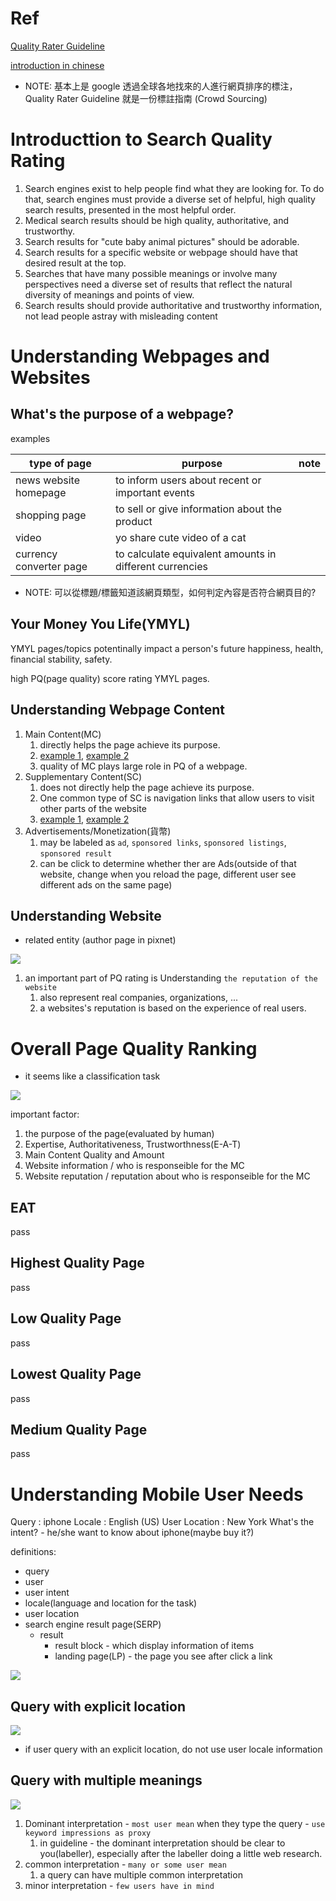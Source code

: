 # Ref

[Quality Rater Guideline](https://static.googleusercontent.com/media/guidelines.raterhub.com/zh-TW//searchqualityevaluatorguidelines.pdf)

[introduction in chinese](https://www.wpandseo.tw/2856/seo-google-quality-rater-guideline/)

* NOTE: 基本上是 google 透過全球各地找來的人進行網頁排序的標注，Quality Rater Guideline 就是一份標註指南 (Crowd Sourcing)

# Introducttion to Search Quality Rating

1. Search engines exist to help people find what they are looking for. To do that, search engines must provide a diverse set of helpful, high quality search results, presented in the most helpful order.
2. Medical search results should be high quality, authoritative, and trustworthy.
3. Search results for "cute baby animal pictures" should be adorable.
4. Search results for a specific website or webpage should have that desired result at the top.
5. Searches that have many possible meanings or involve many perspectives need a diverse set of results that reflect the natural diversity of meanings and points of view.
6. Search results should provide authoritative and trustworthy information, not lead people astray with misleading content

# Understanding Webpages and Websites

## What's the purpose of a webpage?

examples

type of page|purpose|note
-----|-----|-----
news website homepage|to inform users about recent or important events||
shopping page|to sell or give information about the product||
video|yo share cute video of a cat||
currency converter page|to calculate equivalent amounts in different currencies||

* NOTE: 可以從標題/標籤知道該網頁類型，如何判定內容是否符合網頁目的?

## Your Money You Life(YMYL)

YMYL pages/topics potentinally impact a person's future happiness, health, financial stability, safety.

high PQ(page quality) score rating YMYL pages.

## Understanding Webpage Content

1. Main Content(MC)
   1. directly helps the page achieve its purpose.
   2. [example 1](https://guidelines.raterhub.com/images/cxqHhjhk8cDmdDl9g1wj.jpg), [example 2](https://guidelines.raterhub.com/images/ia8lFFjEeLwDAo3yvyqc.jpg)
   3. quality of MC plays large role in PQ of a webpage.
2. Supplementary Content(SC)
   1. does not directly help the page achieve its purpose.
   2. One common type of SC is navigation links that allow users to visit other parts of the website
   3. [example 1](https://guidelines.raterhub.com/images/1KAbCaODzmIWsIdtcR47.jpg), [example 2](https://guidelines.raterhub.com/images/xxp7viBblC9kYJWyXbkS.jpg)
3. Advertisements/Monetization(貨幣)
   1. may be labeled as `ad`, `sponsored links`, `sponsored listings`, `sponsored result`
   2. can be click to determine whether ther are Ads(outside of that website, change when you reload the page, different user see different ads on the same page)


## Understanding Website

* related entity (author page in pixnet)

<img src='./assets/gsg_1.png'></img>


1. an important part of PQ rating is Understanding `the reputation of the website`
   1. also represent real companies, organizations, ...
   2. a websites's reputation is based on the experience of real users.


# Overall Page Quality Ranking

* it seems like a classification task
  

<img src='./assets/gsg_2.png'></img>

important factor:

1. the purpose of the page(evaluated by human)
2. Expertise, Authoritativeness, Trustworthness(E-A-T)
3. Main Content Quality and Amount
4. Website information / who is responseible for the MC
5. Website reputation / reputation about who is responseible for the MC

## EAT

pass

## Highest Quality Page

pass

## Low Quality Page

pass

## Lowest Quality Page

pass

## Medium Quality Page

pass


# Understanding Mobile User Needs

Query : iphone
Locale : English (US)
User Location : New York
What's the intent? - he/she want to know about iphone(maybe buy it?)

definitions:

* query
* user
* user intent
* locale(language and location for the task)
* user location
* search engine result page(SERP)
  * result
    * result block - which display information of items
    * landing page(LP) - the page you see after click a link


<img src='./assets/gsg_3.png'></img>

## Query with explicit location

<img src='./assets/gsg_4.png'></img>

* if user query with an explicit location, do not use user locale information

## Query with multiple meanings

<img src='./assets/gsg_5.png'></img>

1. Dominant interpretation - `most user mean` when they type the query - `use keyword impressions as proxy`
   1. in guideline - the dominant interpretation should be clear to you(labeller), especially after the labeller doing a little web research.
2. common interpretation -   `many or some user mean` 
   1. a query can have multiple common interpretation
3. minor interpretation - `few users have in mind`